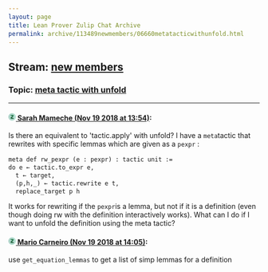 ```yaml
---
layout: page
title: Lean Prover Zulip Chat Archive 
permalink: archive/113489newmembers/06660metatacticwithunfold.html
---
```


## Stream: [new members](index.html)
### Topic: [meta tactic with unfold](06660metatacticwithunfold.html)

---

#### [![Click to go to Zulip](../../assets/img/zulip2.png) Sarah Mameche (Nov 19 2018 at 13:54)](https://leanprover.zulipchat.com/#narrow/stream/113489-new%20members/topic/meta%20tactic%20with%20unfold/near/147963936):
Is there an equivalent to 'tactic.apply' with unfold? I have a ```meta```tactic that rewrites with specific lemmas which are given as a ```pexpr``` : 

```lean
meta def rw_pexpr (e : pexpr) : tactic unit := 
do e ← tactic.to_expr e, 
  t ← target, 
  (p,h,_) ← tactic.rewrite e t, 
  replace_target p h 
```
It works for rewriting if the ```pexpr```is a lemma, but not if it is a definition (even though doing rw with the definition interactively works). What can I do if I want to unfold the definition using the meta tactic?

#### [![Click to go to Zulip](../../assets/img/zulip2.png) Mario Carneiro (Nov 19 2018 at 14:05)](https://leanprover.zulipchat.com/#narrow/stream/113489-new%20members/topic/meta%20tactic%20with%20unfold/near/147964349):
use `get_equation_lemmas` to get a list of simp lemmas for a definition

